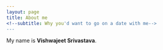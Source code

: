 ```yaml
---
layout: page
title: About me
<!--subtitle: Why you'd want to go on a date with me-->
---
```


My name is **Vishwajeet Srivastava**. 


<!--### my history

To be honest, I'm having some trouble remembering right now, so why don't you just watch [my movie](http://en.wikipedia.org/wiki/The_Princess_Bride_%28film%29) and it will answer **all** your questions.-->
